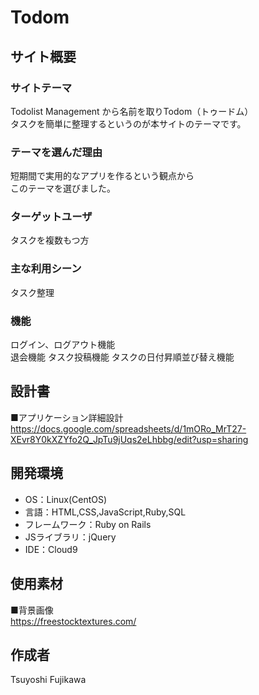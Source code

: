 # Todom

## サイト概要

### サイトテーマ
Todolist Management から名前を取りTodom（トゥードム）<br />
タスクを簡単に整理するというのが本サイトのテーマです。<br />

### テーマを選んだ理由
短期間で実用的なアプリを作るという観点から<br />
このテーマを選びました。

### ターゲットユーザ
タスクを複数もつ方

### 主な利用シーン
タスク整理

### 機能
ログイン、ログアウト機能<br />
退会機能
タスク投稿機能
タスクの日付昇順並び替え機能


## 設計書
■アプリケーション詳細設計<br />
https://docs.google.com/spreadsheets/d/1mORo_MrT27-XEvr8Y0kXZYfo2Q_JpTu9jUqs2eLhbbg/edit?usp=sharing<br />


## 開発環境
- OS：Linux(CentOS)
- 言語：HTML,CSS,JavaScript,Ruby,SQL
- フレームワーク：Ruby on Rails
- JSライブラリ：jQuery
- IDE：Cloud9

## 使用素材
■背景画像<br />
https://freestocktextures.com/

## 作成者
Tsuyoshi Fujikawa<br />
